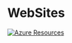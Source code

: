 # WebSites
[![Azure Resources](https://github.com/CodeCharm/WebSites/actions/workflows/deployResources.yaml/badge.svg?branch=website)](https://github.com/CodeCharm/WebSites/actions/workflows/deployResources.yaml)